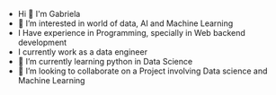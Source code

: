 - Hi 👋 I'm Gabriela
- 👀 I’m interested in world of data, AI and Machine Learning
- I Have experience in Programming, specially in Web backend development
- I currently work as a data engineer
- 🌱 I’m currently learning python in Data Science
- 💞️ I’m looking to collaborate on a Project involving Data science and Machine Learning

<!---
gabicodder/gabicodder is a ✨ special ✨ repository because its `README.md` (this file) appears on your GitHub profile.
You can click the Preview link to take a look at your changes.
--->
